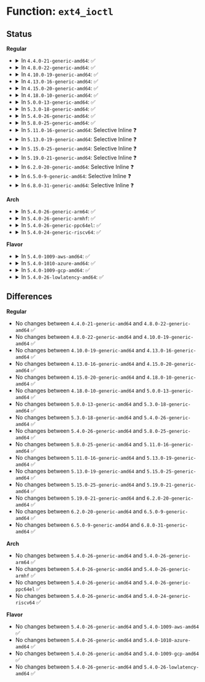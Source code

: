 # Function: <code>ext4_ioctl</code>

## Status
<b>Regular</b>
<ul>
<li>
<details>
<summary>In <code>4.4.0-21-generic-amd64</code>: ✅</summary>

```c
long int ext4_ioctl(struct file * filp, unsigned int cmd, long unsigned int arg)
```

```json
{
  "name": "ext4_ioctl",
  "collision_type": "Unique Global",
  "inline_type": "No",
  "funcs": [
    {
      "addr": 18446744071581598752,
      "name": "ext4_ioctl",
      "external": true,
      "loc": "fs/ext4/ioctl.c:205",
      "file": "fs/ext4/ioctl.c",
      "inline": "seen, unknown",
      "caller_inline": [],
      "caller_func": [
        "fs/ext4/ioctl.c:ext4_compat_ioctl",
        "fs/ext4/ioctl.c:ext4_compat_ioctl"
      ]
    }
  ],
  "symbols": [
    {
      "addr": 18446744071581598752,
      "name": "ext4_ioctl",
      "section": ".text",
      "bind": "STB_GLOBAL",
      "size": 4640
    }
  ]
}
```
</details>
</li>
<li>
<details>
<summary>In <code>4.8.0-22-generic-amd64</code>: ✅</summary>

```c
long int ext4_ioctl(struct file * filp, unsigned int cmd, long unsigned int arg)
```

```json
{
  "name": "ext4_ioctl",
  "collision_type": "Unique Global",
  "inline_type": "No",
  "funcs": [
    {
      "addr": 18446744071581790288,
      "name": "ext4_ioctl",
      "external": true,
      "loc": "fs/ext4/ioctl.c:438",
      "file": "fs/ext4/ioctl.c",
      "inline": "seen, unknown",
      "caller_inline": [],
      "caller_func": [
        "fs/ext4/ioctl.c:ext4_compat_ioctl",
        "fs/ext4/ioctl.c:ext4_compat_ioctl"
      ]
    }
  ],
  "symbols": [
    {
      "addr": 18446744071581790288,
      "name": "ext4_ioctl",
      "section": ".text",
      "bind": "STB_GLOBAL",
      "size": 5160
    }
  ]
}
```
</details>
</li>
<li>
<details>
<summary>In <code>4.10.0-19-generic-amd64</code>: ✅</summary>

```c
long int ext4_ioctl(struct file * filp, unsigned int cmd, long unsigned int arg)
```

```json
{
  "name": "ext4_ioctl",
  "collision_type": "Unique Global",
  "inline_type": "No",
  "funcs": [
    {
      "addr": 18446744071581879920,
      "name": "ext4_ioctl",
      "external": true,
      "loc": "fs/ext4/ioctl.c:447",
      "file": "fs/ext4/ioctl.c",
      "inline": "seen, unknown",
      "caller_inline": [],
      "caller_func": [
        "fs/ext4/ioctl.c:ext4_compat_ioctl",
        "fs/ext4/ioctl.c:ext4_compat_ioctl"
      ]
    }
  ],
  "symbols": [
    {
      "addr": 18446744071581879920,
      "name": "ext4_ioctl",
      "section": ".text",
      "bind": "STB_GLOBAL",
      "size": 5026
    }
  ]
}
```
</details>
</li>
<li>
<details>
<summary>In <code>4.13.0-16-generic-amd64</code>: ✅</summary>

```c
long int ext4_ioctl(struct file * filp, unsigned int cmd, long unsigned int arg)
```

```json
{
  "name": "ext4_ioctl",
  "collision_type": "Unique Global",
  "inline_type": "No",
  "funcs": [
    {
      "addr": 18446744071582025584,
      "name": "ext4_ioctl",
      "external": true,
      "loc": "fs/ext4/ioctl.c:588",
      "file": "fs/ext4/ioctl.c",
      "inline": "seen, unknown",
      "caller_inline": [],
      "caller_func": [
        "fs/ext4/ioctl.c:ext4_compat_ioctl",
        "fs/ext4/ioctl.c:ext4_compat_ioctl"
      ]
    }
  ],
  "symbols": [
    {
      "addr": 18446744071582025584,
      "name": "ext4_ioctl",
      "section": ".text",
      "bind": "STB_GLOBAL",
      "size": 5478
    }
  ]
}
```
</details>
</li>
<li>
<details>
<summary>In <code>4.15.0-20-generic-amd64</code>: ✅</summary>

```c
long int ext4_ioctl(struct file * filp, unsigned int cmd, long unsigned int arg)
```

```json
{
  "name": "ext4_ioctl",
  "collision_type": "Unique Global",
  "inline_type": "No",
  "funcs": [
    {
      "addr": 18446744071582176064,
      "name": "ext4_ioctl",
      "external": true,
      "loc": "fs/ext4/ioctl.c:635",
      "file": "fs/ext4/ioctl.c",
      "inline": "seen, unknown",
      "caller_inline": [],
      "caller_func": [
        "fs/ext4/ioctl.c:ext4_compat_ioctl"
      ]
    }
  ],
  "symbols": [
    {
      "addr": 18446744071582176064,
      "name": "ext4_ioctl",
      "section": ".text",
      "bind": "STB_GLOBAL",
      "size": 5140
    }
  ]
}
```
</details>
</li>
<li>
<details>
<summary>In <code>4.18.0-10-generic-amd64</code>: ✅</summary>

```c
long int ext4_ioctl(struct file * filp, unsigned int cmd, long unsigned int arg)
```

```json
{
  "name": "ext4_ioctl",
  "collision_type": "Unique Global",
  "inline_type": "No",
  "funcs": [
    {
      "addr": 18446744071582366080,
      "name": "ext4_ioctl",
      "external": true,
      "loc": "fs/ext4/ioctl.c:631",
      "file": "fs/ext4/ioctl.c",
      "inline": "seen, unknown",
      "caller_inline": [],
      "caller_func": [
        "fs/ext4/ioctl.c:ext4_compat_ioctl"
      ]
    }
  ],
  "symbols": [
    {
      "addr": 18446744071582366080,
      "name": "ext4_ioctl",
      "section": ".text",
      "bind": "STB_GLOBAL",
      "size": 5127
    }
  ]
}
```
</details>
</li>
<li>
<details>
<summary>In <code>5.0.0-13-generic-amd64</code>: ✅</summary>

```c
long int ext4_ioctl(struct file * filp, unsigned int cmd, long unsigned int arg)
```

```json
{
  "name": "ext4_ioctl",
  "collision_type": "Unique Global",
  "inline_type": "No",
  "funcs": [
    {
      "addr": 18446744071582465264,
      "name": "ext4_ioctl",
      "external": true,
      "loc": "fs/ext4/ioctl.c:714",
      "file": "fs/ext4/ioctl.c",
      "inline": "seen, unknown",
      "caller_inline": [],
      "caller_func": [
        "fs/ext4/ioctl.c:ext4_compat_ioctl"
      ]
    }
  ],
  "symbols": [
    {
      "addr": 18446744071582465264,
      "name": "ext4_ioctl",
      "section": ".text",
      "bind": "STB_GLOBAL",
      "size": 5571
    }
  ]
}
```
</details>
</li>
<li>
<details>
<summary>In <code>5.3.0-18-generic-amd64</code>: ✅</summary>

```c
long int ext4_ioctl(struct file * filp, unsigned int cmd, long unsigned int arg)
```

```json
{
  "name": "ext4_ioctl",
  "collision_type": "Unique Global",
  "inline_type": "No",
  "funcs": [
    {
      "addr": 18446744071582635968,
      "name": "ext4_ioctl",
      "external": true,
      "loc": "fs/ext4/ioctl.c:752",
      "file": "fs/ext4/ioctl.c",
      "inline": "seen, unknown",
      "caller_inline": [],
      "caller_func": [
        "fs/ext4/ioctl.c:ext4_compat_ioctl"
      ]
    }
  ],
  "symbols": [
    {
      "addr": 18446744071582635968,
      "name": "ext4_ioctl",
      "section": ".text",
      "bind": "STB_GLOBAL",
      "size": 4337
    }
  ]
}
```
</details>
</li>
<li>
<details>
<summary>In <code>5.4.0-26-generic-amd64</code>: ✅</summary>

```c
long int ext4_ioctl(struct file * filp, unsigned int cmd, long unsigned int arg)
```

```json
{
  "name": "ext4_ioctl",
  "collision_type": "Unique Global",
  "inline_type": "No",
  "funcs": [
    {
      "addr": 18446744071582736944,
      "name": "ext4_ioctl",
      "external": true,
      "loc": "fs/ext4/ioctl.c:816",
      "file": "fs/ext4/ioctl.c",
      "inline": "seen, unknown",
      "caller_inline": [],
      "caller_func": [
        "fs/ext4/ioctl.c:ext4_compat_ioctl"
      ]
    }
  ],
  "symbols": [
    {
      "addr": 18446744071582736944,
      "name": "ext4_ioctl",
      "section": ".text",
      "bind": "STB_GLOBAL",
      "size": 5144
    }
  ]
}
```
</details>
</li>
<li>
<details>
<summary>In <code>5.8.0-25-generic-amd64</code>: ✅</summary>

```c
long int ext4_ioctl(struct file * filp, unsigned int cmd, long unsigned int arg)
```

```json
{
  "name": "ext4_ioctl",
  "collision_type": "Unique Global",
  "inline_type": "No",
  "funcs": [
    {
      "addr": 18446744071583046752,
      "name": "ext4_ioctl",
      "external": true,
      "loc": "fs/ext4/ioctl.c:810",
      "file": "fs/ext4/ioctl.c",
      "inline": "seen, unknown",
      "caller_inline": [],
      "caller_func": [
        "fs/ext4/ioctl.c:ext4_compat_ioctl"
      ]
    }
  ],
  "symbols": [
    {
      "addr": 18446744071583046752,
      "name": "ext4_ioctl",
      "section": ".text",
      "bind": "STB_GLOBAL",
      "size": 3874
    }
  ]
}
```
</details>
</li>
<li>
<details>
<summary>In <code>5.11.0-16-generic-amd64</code>: Selective Inline ❓</summary>

```c
long int ext4_ioctl(struct file * filp, unsigned int cmd, long unsigned int arg)
```

```json
{
  "name": "ext4_ioctl",
  "collision_type": "Unique Global",
  "inline_type": "Selective",
  "funcs": [
    {
      "addr": 18446744071583126970,
      "name": "ext4_ioctl",
      "external": true,
      "loc": "fs/ext4/ioctl.c:1317",
      "file": "fs/ext4/ioctl.c",
      "inline": "not declared, inlined",
      "caller_inline": [
        "fs/ext4/ioctl.c:ext4_compat_ioctl"
      ],
      "caller_func": []
    }
  ],
  "symbols": [
    {
      "addr": 18446744071583126704,
      "name": "ext4_ioctl",
      "section": ".text",
      "bind": "STB_GLOBAL",
      "size": 68
    }
  ]
}
```
</details>
</li>
<li>
<details>
<summary>In <code>5.13.0-19-generic-amd64</code>: Selective Inline ❓</summary>

```c
long int ext4_ioctl(struct file * filp, unsigned int cmd, long unsigned int arg)
```

```json
{
  "name": "ext4_ioctl",
  "collision_type": "Unique Global",
  "inline_type": "Selective",
  "funcs": [
    {
      "addr": 18446744071583151946,
      "name": "ext4_ioctl",
      "external": true,
      "loc": "fs/ext4/ioctl.c:1219",
      "file": "fs/ext4/ioctl.c",
      "inline": "not declared, inlined",
      "caller_inline": [
        "fs/ext4/ioctl.c:ext4_compat_ioctl"
      ],
      "caller_func": []
    }
  ],
  "symbols": [
    {
      "addr": 18446744071583151776,
      "name": "ext4_ioctl",
      "section": ".text",
      "bind": "STB_GLOBAL",
      "size": 68
    }
  ]
}
```
</details>
</li>
<li>
<details>
<summary>In <code>5.15.0-25-generic-amd64</code>: Selective Inline ❓</summary>

```c
long int ext4_ioctl(struct file * filp, unsigned int cmd, long unsigned int arg)
```

```json
{
  "name": "ext4_ioctl",
  "collision_type": "Unique Global",
  "inline_type": "Selective",
  "funcs": [
    {
      "addr": 18446744071583492714,
      "name": "ext4_ioctl",
      "external": true,
      "loc": "fs/ext4/ioctl.c:1271",
      "file": "fs/ext4/ioctl.c",
      "inline": "not declared, inlined",
      "caller_inline": [
        "fs/ext4/ioctl.c:ext4_compat_ioctl"
      ],
      "caller_func": []
    }
  ],
  "symbols": [
    {
      "addr": 18446744071583492544,
      "name": "ext4_ioctl",
      "section": ".text",
      "bind": "STB_GLOBAL",
      "size": 68
    }
  ]
}
```
</details>
</li>
<li>
<details>
<summary>In <code>5.19.0-21-generic-amd64</code>: Selective Inline ❓</summary>

```c
long int ext4_ioctl(struct file * filp, unsigned int cmd, long unsigned int arg)
```

```json
{
  "name": "ext4_ioctl",
  "collision_type": "Unique Global",
  "inline_type": "Selective",
  "funcs": [
    {
      "addr": 18446744071584019436,
      "name": "ext4_ioctl",
      "external": true,
      "loc": "fs/ext4/ioctl.c:1517",
      "file": "fs/ext4/ioctl.c",
      "inline": "not declared, inlined",
      "caller_inline": [
        "fs/ext4/ioctl.c:ext4_compat_ioctl"
      ],
      "caller_func": []
    }
  ],
  "symbols": [
    {
      "addr": 18446744071584019328,
      "name": "ext4_ioctl",
      "section": ".text",
      "bind": "STB_GLOBAL",
      "size": 26
    }
  ]
}
```
</details>
</li>
<li>
<details>
<summary>In <code>6.2.0-20-generic-amd64</code>: Selective Inline ❓</summary>

```c
long int ext4_ioctl(struct file * filp, unsigned int cmd, long unsigned int arg)
```

```json
{
  "name": "ext4_ioctl",
  "collision_type": "Unique Global",
  "inline_type": "Selective",
  "funcs": [
    {
      "addr": 18446744071584650844,
      "name": "ext4_ioctl",
      "external": true,
      "loc": "fs/ext4/ioctl.c:1608",
      "file": "fs/ext4/ioctl.c",
      "inline": "not declared, inlined",
      "caller_inline": [
        "fs/ext4/ioctl.c:ext4_compat_ioctl"
      ],
      "caller_func": []
    }
  ],
  "symbols": [
    {
      "addr": 18446744071584650720,
      "name": "ext4_ioctl",
      "section": ".text",
      "bind": "STB_GLOBAL",
      "size": 26
    }
  ]
}
```
</details>
</li>
<li>
<details>
<summary>In <code>6.5.0-9-generic-amd64</code>: Selective Inline ❓</summary>

```c
long int ext4_ioctl(struct file * filp, unsigned int cmd, long unsigned int arg)
```

```json
{
  "name": "ext4_ioctl",
  "collision_type": "Unique Global",
  "inline_type": "Selective",
  "funcs": [
    {
      "addr": 18446744071584874155,
      "name": "ext4_ioctl",
      "external": true,
      "loc": "fs/ext4/ioctl.c:1615",
      "file": "fs/ext4/ioctl.c",
      "inline": "not declared, inlined",
      "caller_inline": [
        "fs/ext4/ioctl.c:ext4_compat_ioctl"
      ],
      "caller_func": []
    }
  ],
  "symbols": [
    {
      "addr": 18446744071584873984,
      "name": "ext4_ioctl",
      "section": ".text",
      "bind": "STB_GLOBAL",
      "size": 26
    }
  ]
}
```
</details>
</li>
<li>
<details>
<summary>In <code>6.8.0-31-generic-amd64</code>: Selective Inline ❓</summary>

```c
long int ext4_ioctl(struct file * filp, unsigned int cmd, long unsigned int arg)
```

```json
{
  "name": "ext4_ioctl",
  "collision_type": "Unique Global",
  "inline_type": "Selective",
  "funcs": [
    {
      "addr": 18446744071585107019,
      "name": "ext4_ioctl",
      "external": true,
      "loc": "fs/ext4/ioctl.c:1625",
      "file": "fs/ext4/ioctl.c",
      "inline": "not declared, inlined",
      "caller_inline": [
        "fs/ext4/ioctl.c:ext4_compat_ioctl"
      ],
      "caller_func": []
    }
  ],
  "symbols": [
    {
      "addr": 18446744071585106848,
      "name": "ext4_ioctl",
      "section": ".text",
      "bind": "STB_GLOBAL",
      "size": 26
    }
  ]
}
```
</details>
</li>
</ul>
<b>Arch</b>
<ul>
<li>
<details>
<summary>In <code>5.4.0-26-generic-arm64</code>: ✅</summary>

```c
long int ext4_ioctl(struct file * filp, unsigned int cmd, long unsigned int arg)
```

```json
{
  "name": "ext4_ioctl",
  "collision_type": "Unique Global",
  "inline_type": "No",
  "funcs": [
    {
      "addr": 18446603336494397720,
      "name": "ext4_ioctl",
      "external": true,
      "loc": "fs/ext4/ioctl.c:816",
      "file": "fs/ext4/ioctl.c",
      "inline": "seen, unknown",
      "caller_inline": [],
      "caller_func": [
        "fs/ext4/ioctl.c:ext4_compat_ioctl",
        "fs/ext4/ioctl.c:ext4_compat_ioctl"
      ]
    }
  ],
  "symbols": [
    {
      "addr": 18446603336494397720,
      "name": "ext4_ioctl",
      "section": ".text",
      "bind": "STB_GLOBAL",
      "size": 6052
    }
  ]
}
```
</details>
</li>
<li>
<details>
<summary>In <code>5.4.0-26-generic-armhf</code>: ✅</summary>

```c
long int ext4_ioctl(struct file * filp, unsigned int cmd, long unsigned int arg)
```

```json
{
  "name": "ext4_ioctl",
  "collision_type": "Unique Global",
  "inline_type": "No",
  "funcs": [
    {
      "addr": 3227832616,
      "name": "ext4_ioctl",
      "external": true,
      "loc": "fs/ext4/ioctl.c:816",
      "file": "fs/ext4/ioctl.c",
      "inline": "seen, unknown",
      "caller_inline": [],
      "caller_func": []
    }
  ],
  "symbols": [
    {
      "addr": 3227832616,
      "name": "ext4_ioctl",
      "section": ".text",
      "bind": "STB_GLOBAL",
      "size": 6312
    }
  ]
}
```
</details>
</li>
<li>
<details>
<summary>In <code>5.4.0-26-generic-ppc64el</code>: ✅</summary>

```c
long int ext4_ioctl(struct file * filp, unsigned int cmd, long unsigned int arg)
```

```json
{
  "name": "ext4_ioctl",
  "collision_type": "Unique Global",
  "inline_type": "No",
  "funcs": [
    {
      "addr": 13835058055288135840,
      "name": "ext4_ioctl",
      "external": true,
      "loc": "fs/ext4/ioctl.c:816",
      "file": "fs/ext4/ioctl.c",
      "inline": "seen, unknown",
      "caller_inline": [],
      "caller_func": [
        "fs/ext4/ioctl.c:ext4_compat_ioctl"
      ]
    }
  ],
  "symbols": [
    {
      "addr": 13835058055288135840,
      "name": "ext4_ioctl",
      "section": ".text",
      "bind": "STB_GLOBAL",
      "size": 7216
    }
  ]
}
```
</details>
</li>
<li>
<details>
<summary>In <code>5.4.0-24-generic-riscv64</code>: ✅</summary>

```c
long int ext4_ioctl(struct file * filp, unsigned int cmd, long unsigned int arg)
```

```json
{
  "name": "ext4_ioctl",
  "collision_type": "Unique Global",
  "inline_type": "No",
  "funcs": [
    {
      "addr": 18446743936273817028,
      "name": "ext4_ioctl",
      "external": true,
      "loc": "fs/ext4/ioctl.c:816",
      "file": "fs/ext4/ioctl.c",
      "inline": "seen, unknown",
      "caller_inline": [],
      "caller_func": []
    }
  ],
  "symbols": [
    {
      "addr": 18446743936273817028,
      "name": "ext4_ioctl",
      "section": ".text",
      "bind": "STB_GLOBAL",
      "size": 4564
    }
  ]
}
```
</details>
</li>
</ul>
<b>Flavor</b>
<ul>
<li>
<details>
<summary>In <code>5.4.0-1009-aws-amd64</code>: ✅</summary>

```c
long int ext4_ioctl(struct file * filp, unsigned int cmd, long unsigned int arg)
```

```json
{
  "name": "ext4_ioctl",
  "collision_type": "Unique Global",
  "inline_type": "No",
  "funcs": [
    {
      "addr": 18446744071582705680,
      "name": "ext4_ioctl",
      "external": true,
      "loc": "fs/ext4/ioctl.c:816",
      "file": "fs/ext4/ioctl.c",
      "inline": "seen, unknown",
      "caller_inline": [],
      "caller_func": [
        "fs/ext4/ioctl.c:ext4_compat_ioctl"
      ]
    }
  ],
  "symbols": [
    {
      "addr": 18446744071582705680,
      "name": "ext4_ioctl",
      "section": ".text",
      "bind": "STB_GLOBAL",
      "size": 5144
    }
  ]
}
```
</details>
</li>
<li>
<details>
<summary>In <code>5.4.0-1010-azure-amd64</code>: ✅</summary>

```c
long int ext4_ioctl(struct file * filp, unsigned int cmd, long unsigned int arg)
```

```json
{
  "name": "ext4_ioctl",
  "collision_type": "Unique Global",
  "inline_type": "No",
  "funcs": [
    {
      "addr": 18446744071582642848,
      "name": "ext4_ioctl",
      "external": true,
      "loc": "fs/ext4/ioctl.c:816",
      "file": "fs/ext4/ioctl.c",
      "inline": "seen, unknown",
      "caller_inline": [],
      "caller_func": [
        "fs/ext4/ioctl.c:ext4_compat_ioctl"
      ]
    }
  ],
  "symbols": [
    {
      "addr": 18446744071582642848,
      "name": "ext4_ioctl",
      "section": ".text",
      "bind": "STB_GLOBAL",
      "size": 5144
    }
  ]
}
```
</details>
</li>
<li>
<details>
<summary>In <code>5.4.0-1009-gcp-amd64</code>: ✅</summary>

```c
long int ext4_ioctl(struct file * filp, unsigned int cmd, long unsigned int arg)
```

```json
{
  "name": "ext4_ioctl",
  "collision_type": "Unique Global",
  "inline_type": "No",
  "funcs": [
    {
      "addr": 18446744071582695536,
      "name": "ext4_ioctl",
      "external": true,
      "loc": "fs/ext4/ioctl.c:816",
      "file": "fs/ext4/ioctl.c",
      "inline": "seen, unknown",
      "caller_inline": [],
      "caller_func": [
        "fs/ext4/ioctl.c:ext4_compat_ioctl"
      ]
    }
  ],
  "symbols": [
    {
      "addr": 18446744071582695536,
      "name": "ext4_ioctl",
      "section": ".text",
      "bind": "STB_GLOBAL",
      "size": 5144
    }
  ]
}
```
</details>
</li>
<li>
<details>
<summary>In <code>5.4.0-26-lowlatency-amd64</code>: ✅</summary>

```c
long int ext4_ioctl(struct file * filp, unsigned int cmd, long unsigned int arg)
```

```json
{
  "name": "ext4_ioctl",
  "collision_type": "Unique Global",
  "inline_type": "No",
  "funcs": [
    {
      "addr": 18446744071582779920,
      "name": "ext4_ioctl",
      "external": true,
      "loc": "fs/ext4/ioctl.c:816",
      "file": "fs/ext4/ioctl.c",
      "inline": "seen, unknown",
      "caller_inline": [],
      "caller_func": [
        "fs/ext4/ioctl.c:ext4_compat_ioctl"
      ]
    }
  ],
  "symbols": [
    {
      "addr": 18446744071582779920,
      "name": "ext4_ioctl",
      "section": ".text",
      "bind": "STB_GLOBAL",
      "size": 5169
    }
  ]
}
```
</details>
</li>
</ul>

## Differences
<b>Regular</b>
<ul>
<li>
No changes between <code>4.4.0-21-generic-amd64</code> and <code>4.8.0-22-generic-amd64</code> ✅
</li>
<li>
No changes between <code>4.8.0-22-generic-amd64</code> and <code>4.10.0-19-generic-amd64</code> ✅
</li>
<li>
No changes between <code>4.10.0-19-generic-amd64</code> and <code>4.13.0-16-generic-amd64</code> ✅
</li>
<li>
No changes between <code>4.13.0-16-generic-amd64</code> and <code>4.15.0-20-generic-amd64</code> ✅
</li>
<li>
No changes between <code>4.15.0-20-generic-amd64</code> and <code>4.18.0-10-generic-amd64</code> ✅
</li>
<li>
No changes between <code>4.18.0-10-generic-amd64</code> and <code>5.0.0-13-generic-amd64</code> ✅
</li>
<li>
No changes between <code>5.0.0-13-generic-amd64</code> and <code>5.3.0-18-generic-amd64</code> ✅
</li>
<li>
No changes between <code>5.3.0-18-generic-amd64</code> and <code>5.4.0-26-generic-amd64</code> ✅
</li>
<li>
No changes between <code>5.4.0-26-generic-amd64</code> and <code>5.8.0-25-generic-amd64</code> ✅
</li>
<li>
No changes between <code>5.8.0-25-generic-amd64</code> and <code>5.11.0-16-generic-amd64</code> ✅
</li>
<li>
No changes between <code>5.11.0-16-generic-amd64</code> and <code>5.13.0-19-generic-amd64</code> ✅
</li>
<li>
No changes between <code>5.13.0-19-generic-amd64</code> and <code>5.15.0-25-generic-amd64</code> ✅
</li>
<li>
No changes between <code>5.15.0-25-generic-amd64</code> and <code>5.19.0-21-generic-amd64</code> ✅
</li>
<li>
No changes between <code>5.19.0-21-generic-amd64</code> and <code>6.2.0-20-generic-amd64</code> ✅
</li>
<li>
No changes between <code>6.2.0-20-generic-amd64</code> and <code>6.5.0-9-generic-amd64</code> ✅
</li>
<li>
No changes between <code>6.5.0-9-generic-amd64</code> and <code>6.8.0-31-generic-amd64</code> ✅
</li>
</ul>
<b>Arch</b>
<ul>
<li>
No changes between <code>5.4.0-26-generic-amd64</code> and <code>5.4.0-26-generic-arm64</code> ✅
</li>
<li>
No changes between <code>5.4.0-26-generic-amd64</code> and <code>5.4.0-26-generic-armhf</code> ✅
</li>
<li>
No changes between <code>5.4.0-26-generic-amd64</code> and <code>5.4.0-26-generic-ppc64el</code> ✅
</li>
<li>
No changes between <code>5.4.0-26-generic-amd64</code> and <code>5.4.0-24-generic-riscv64</code> ✅
</li>
</ul>
<b>Flavor</b>
<ul>
<li>
No changes between <code>5.4.0-26-generic-amd64</code> and <code>5.4.0-1009-aws-amd64</code> ✅
</li>
<li>
No changes between <code>5.4.0-26-generic-amd64</code> and <code>5.4.0-1010-azure-amd64</code> ✅
</li>
<li>
No changes between <code>5.4.0-26-generic-amd64</code> and <code>5.4.0-1009-gcp-amd64</code> ✅
</li>
<li>
No changes between <code>5.4.0-26-generic-amd64</code> and <code>5.4.0-26-lowlatency-amd64</code> ✅
</li>
</ul>
